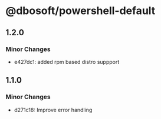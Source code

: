 # @dbosoft/powershell-default

## 1.2.0

### Minor Changes

- e427dc1: added rpm based distro suppport

## 1.1.0

### Minor Changes

- d271c18: Improve error handling
